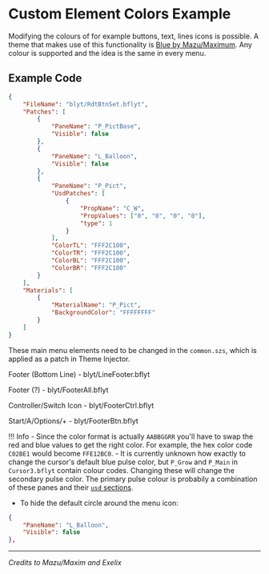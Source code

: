 # Custom Element Colors Example

Modifying the colours of for example buttons, text, lines icons is possible.
A theme that makes use of this functionality is [Blue by Mazu/Maximum](https://themezer.net/packs/Blue-Menu-1b4). Any colour is supported and the idea is the same in every menu.

## Example Code

```json
{
	"FileName": "blyt/RdtBtnSet.bflyt",
	"Patches": [
		{
			"PaneName": "P_PictBase",
			"Visible": false
		},
		{
			"PaneName": "L_Balloon",
			"Visible": false
		},
		{
			"PaneName": "P_Pict",
			"UsdPatches": [
				{
					"PropName": "C_W",
					"PropValues": ["0", "0", "0", "0"],
					"type": 1
				}
			],
			"ColorTL": "FFF2C100",
			"ColorTR": "FFF2C100",
			"ColorBL": "FFF2C100",
			"ColorBR": "FFF2C100"
		}
	],
	"Materials": [
		{
			"MaterialName": "P_Pict",
			"BackgroundColor": "FFFFFFFF"
		}
	]
}
```

These main menu elements need to be changed in the `common.szs`, which is applied as a patch in Theme Injector.

Footer (Bottom Line) - blyt/LineFooter.bflyt

Footer (?) - blyt/FooterAll.bflyt

Controller/Switch Icon - blyt/FooterCtrl.bflyt

Start/A/Options/+ - blyt/FooterBtn.bflyt

<!-- prettier-ignore -->
!!! Info
	-   Since the color format is actually `AABBGGRR` you'll have to swap the red and blue values to get the right color. For example, the hex color code `C02BE1` would become `FFE12BC0`.
	-   It is currently unknown how exactly to change the cursor's default blue pulse color, but `P_Grow` and `P_Main` in `Cursor3.bflyt` contain colour codes. Changing these will change the secondary pulse color. The primary pulse colour is probabily a combination of these panes and their [`usd` sections](../../definitions.md#usd-section).

-   To hide the default circle around the menu icon:

```json
{
	"PaneName": "L_Balloon",
	"Visible": false
},
```

---

_Credits to Mazu/Maxim and Exelix_
